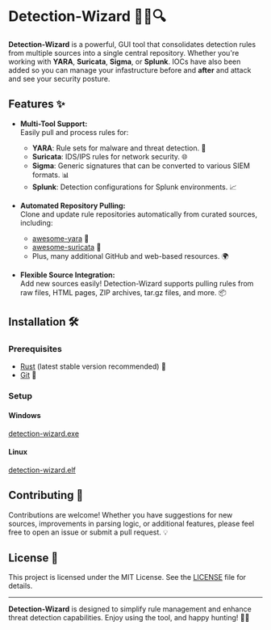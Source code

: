 # Detection-Wizard 🧙‍♂️🔍

**Detection-Wizard** is a powerful, GUI tool that consolidates detection rules from multiple sources into a single central repository. Whether you're working with **YARA**, **Suricata**, **Sigma**, or **Splunk**. IOCs have also been added so you can manage your infastructure before and **after** and attack and see your security posture.

## Features ✨

- **Multi-Tool Support:**  
  Easily pull and process rules for:
  - **YARA**: Rule sets for malware and threat detection. 🦠
  - **Suricata**: IDS/IPS rules for network security. 🌐
  - **Sigma**: Generic signatures that can be converted to various SIEM formats. 📊
  - **Splunk**: Detection configurations for Splunk environments. 📈

- **Automated Repository Pulling:**  
  Clone and update rule repositories automatically from curated sources, including:
  - [awesome-yara](https://github.com/InQuest/awesome-yara) 📂
  - [awesome-suricata](https://github.com/satta/awesome-suricata) 🔗
  - Plus, many additional GitHub and web-based resources. 🌍

- **Flexible Source Integration:**  
  Add new sources easily! Detection-Wizard supports pulling rules from raw files, HTML pages, ZIP archives, tar.gz files, and more. 📦

## Installation 🛠️

### Prerequisites

- [Rust](https://www.rust-lang.org/) (latest stable version recommended) 🦀
- [Git](https://git-scm.com/) 🔧

### Setup

#### Windows

[detection-wizard.exe](https://github.com/Infinit3i/Detection-Wizard/releases/download/1.0.0/detection-wizard.exe)

#### Linux

[detection-wizard.elf](https://github.com/Infinit3i/Detection-Wizard/releases/download/1.0.0/detection-wizard.elf)

## Contributing 🤝

Contributions are welcome! Whether you have suggestions for new sources, improvements in parsing logic, or additional features, please feel free to open an issue or submit a pull request. 💡

## License 📄

This project is licensed under the MIT License. See the [LICENSE](LICENSE) file for details.

---

**Detection-Wizard** is designed to simplify rule management and enhance threat detection capabilities. Enjoy using the tool, and happy hunting! 🎯👀

